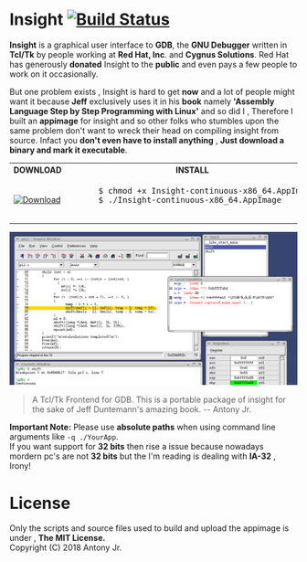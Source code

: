# Insight [![Build Status](https://travis-ci.org/antony-jr/insight.svg?branch=master)](https://travis-ci.org/antony-jr/insight)
 
**Insight** is a graphical user interface to **GDB**, the **GNU Debugger** written in **Tcl/Tk** by people working at **Red Hat, Inc**. and **Cygnus Solutions**. Red Hat has generously **donated** Insight to the **public** and even pays a few people to work on it occasionally.

But one problem exists , Insight is hard to get **now** and a lot of people might want it because **Jeff** exclusively uses it in his
**book** namely **'Assembly Language Step by Step Programming with Linux'** and so did I , Therefore I built an **appimage** for insight and so other folks who stumbles upon the same problem don't want to wreck their head on compiling insight from source.
Infact you **don't even have to install anything** , **Just download a binary and mark it executable**.

<p align="center">
 <table>
   <tr>
     <th >DOWNLOAD<br></th>
     <th >INSTALL</th>
   </tr>
   <tr>
     <td >
     <a href="https://github.com/antony-jr/insight/releases/download/continuous/Insight-continuous-x86_64.AppImage">
     <img src="https://img.shields.io/badge/Download-Insight--continuous--x86--64.AppImage-green.svg?longCache=true&style=for-the-badge" alt="Download" /  >
     </a>
     </td>
     <td>
     <pre>
      $ chmod +x Insight-continuous-x86_64.AppImage
      $ ./Insight-continuous-x86_64.AppImage
     </pre>
     </td>
   </tr>
 </table>
</p>

<p align=center>
<img src=.img/screenshot.png height=auto width=auto alt="Insight Debugger"> 
</p>


> A Tcl/Tk Frontend for GDB. This is a portable package of insight for the sake of Jeff Duntemann's amazing book.
> -- Antony Jr.

**Important Note:** Please use **absolute paths** when using command line arguments like ``` -q ./YourApp ```.   
If you want support for **32 bits** then rise a issue because nowadays mordern pc's are not **32 bits** but the I'm
reading is dealing with **IA-32** , Irony!

# License

Only the scripts and source files used to build and upload the appimage is under , **The MIT License.**   
Copyright (C) 2018 Antony Jr.

